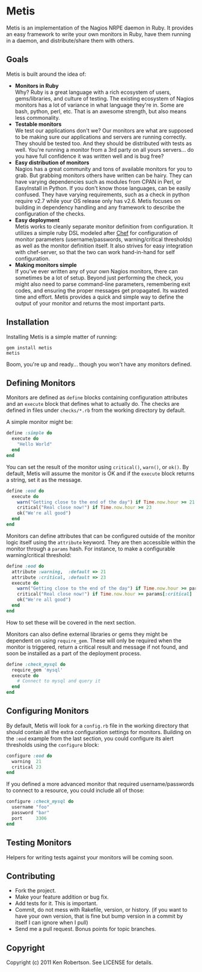 Metis
=====

Metis is an implementation of the Nagios NRPE daemon in Ruby.  It provides an easy framework to write your own monitors in Ruby, have them running in a daemon, and distribute/share them with others.

Goals
-----

Metis is built around the idea of:

* **Monitors in Ruby**  
  Why? Ruby is a great language with a rich ecosystem of users, gems/libraries, and culture of testing.  The existing ecosystem of Nagios monitors has a lot of variance in what language they're in.  Some are bash, python, perl, etc.  That is an awesome strength, but also means less commonality.
* **Testable monitors**  
  We test our applications don't we?  Our monitors are what are supposed to be making sure our applications and servers are running correctly.  They should be tested too.  And they should be distributed with tests as well.  You're running a monitor from a 3rd party on all yours servers... do you have full confidence it was written well and is bug free?
* **Easy distribution of monitors**  
  Nagios has a great community and tons of available monitors for you to grab.  But grabbing monitors others have written can be hairy.  They can have varying dependencies such as modules from CPAN in Perl, or EasyInstall in Python.  If you don't know those languages, can be easily confused.  They have varying requirements, such as a check in python require v2.7 while your OS release only has v2.6.  Metis focuses on building in dependency handling and any framework to describe the configuration of the checks.
* **Easy deployment**  
  Metis works to cleanly separate monitor definition from configuration.  It utilizes a simple ruby DSL modeled after [Chef](http://www.opscode.com/chef/) for configuration of monitor parameters (username/passwords, warning/critical thresholds) as well as the monitor definition itself.  It also strives for easy integration with chef-server, so that the two can work hand-in-hand for self configuration.
* **Making monitors simple**  
  If you've ever written any of your own Nagios monitors, there can sometimes be a lot of setup.  Beyond just performing the check, you might also need to parse command-line parameters, remembering exit codes, and ensuring the proper messages get propagated.  Its wasted time and effort.  Metis provides a quick and simple way to define the output of your monitor and returns the most important parts.

Installation
------------

Installing Metis is a simple matter of running:

```
gem install metis
metis
```

Boom, you're up and ready... though you won't have any monitors defined.


Defining Monitors
-----------------

Monitors are defined as `define` blocks containing configuration attributes and an `execute` block that defines what to actually do.  The checks are defined in files under `checks/*.rb` from the working directory by default.

A simple monitor might be:

```ruby
define :simple do
  execute do
    "Hello World"
  end
end
```

You can set the result of the monitor using `critical()`, `warn()`, or `ok()`.  By default, Metis will assume the monitor is OK and if the `execute` block returns a string, set it as the message.

```ruby
define :eod do
  execute do
    warn("Getting close to the end of the day") if Time.now.hour >= 21
    critical("Real close now!") if Time.now.hour >= 23
    ok("We're all good")
  end
end
```

Monitors can define attributes that can be configured outside of the monitor logic itself using the `attribute` keyword.  They are then accessible within the monitor through a `params` hash.  For instance, to make a configurable warning/critical threshold:

```ruby
define :eod do
  attribute :warning,  :default => 21
  attribute :critical, :default => 23
  execute do
    warn("Getting close to the end of the day") if Time.now.hour >= params[:warning]
    critical("Real close now!") if Time.now.hour >= params[:critical]
    ok("We're all good")
  end
end
```

How to set these will be covered in the next section.

Monitors can also define external libraries or gems they might be dependent on using `require_gem`.  These will only be required when the monitor is triggered, return a critical result and message if not found, and soon be installed as a part of the deployment process.

```ruby
define :check_mysql do
  require_gem 'mysql'
  execute do
    # Connect to mysql and query it
  end
end
```

Configuring Monitors
--------------------

By default, Metis will look for a `config.rb` file in the working directory that should contain all the extra configuration settings for monitors.  Building on the `:eod` example from the last section, you could configure its alert thresholds using the `configure` block:

```ruby
configure :eod do
  warning  21
  critical 23
end
```

If you defined a more advanced monitor that required username/passwords to connect to a resource, you could include all of those:

```ruby
configure :check_mysql do
  username "foo"
  password "bar"
  port     3306
end
```

Testing Monitors
----------------

Helpers for writing tests against your monitors will be coming soon.


Contributing
------------

* Fork the project.
* Make your feature addition or bug fix.
* Add tests for it. This is important.
* Commit, do not mess with Rakefile, version, or history.
  (if you want to have your own version, that is fine but bump version in a commit by itself I can ignore when I pull)
* Send me a pull request. Bonus points for topic branches.

Copyright
---------

Copyright (c) 2011 Ken Robertson. See LICENSE for details.